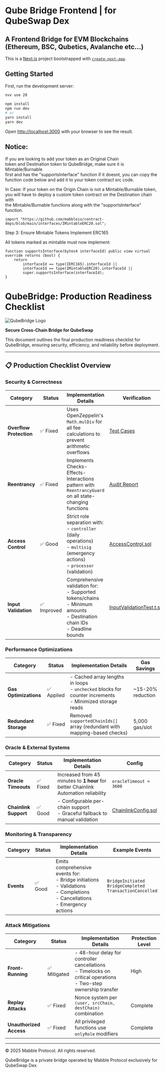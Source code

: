 # Qube Bridge Frontend | for QubeSwap Dex
## A Frontend Bridge for EVM Blockchains (Ethereum, BSC, Qubetics, Avalanche etc...)

This is a [Next.js](https://nextjs.org/) project bootstrapped with [`create-next-app`](https://github.com/vercel/next.js/tree/canary/packages/create-next-app).

## Getting Started

First, run the development server:
```bash
nvv use 20
````

```bash
npm install
npm run dev
# or
yarn install
yarn dev
```

Open [http://localhost:3000](http://localhost:3000) with your browser to see the result.

## Notice: 
If you are looking to add your token as an Original Chain <br>
token and Destination token to QubeBridge, make sure it is Mintable/Burnable <br>
first and has the "supportsInterface" function if it doesnt, you can copy the <br>
function code below and add it to your token contract src code. <br>

In Case: If your token on the Origin Chain is not a Mintable/Burnable token, <br>
you will have to deploy a custom token contract on the Destination chain with <br>
the Mintable/Burnable functions along with the "supportsInterface" function. <br>

```
import "https://github.com/mabbleio/contract-deps/blob/main/interfaces/IMintableERC20.sol";
```

Step 3: Ensure Mintable Tokens Implement ERC165

All tokens marked as mintable must now implement:
```
function supportsInterface(bytes4 interfaceId) public view virtual override returns (bool) {
    return
        interfaceId == type(IERC165).interfaceId ||
		interfaceId == type(IMintableERC20).interfaceId ||
        super.supportsInterface(interfaceId);
}
```

# QubeBridge: Production Readiness Checklist

![QubeBridge Logo](https://via.placeholder.com/150) <!-- Replace with actual logo -->

**Secure Cross-Chain Bridge for QubeSwap**

This document outlines the final production readiness checklist for QubeBridge, ensuring security, efficiency, and reliability before deployment.

---

## 📋 **Production Checklist Overview**

### **Security & Correctness**

| **Category**          | **Status** | **Implementation Details**                                                                 | **Verification** |
|-----------------------|------------|-------------------------------------------------------------------------------------------|------------------|
| **Overflow Protection** | ✅ Fixed   | Uses OpenZeppelin's `Math.mulDiv` for all fee calculations to prevent arithmetic overflows | [Test Cases](#) |
| **Reentrancy**        | ✅ Fixed   | Implements Checks-Effects-Interactions pattern with `ReentrancyGuard` on all state-changing functions | [Audit Report](#) |
| **Access Control**    | ✅ Good    | Strict role separation with:<br>- `controller` (daily operations)<br>- `multisig` (emergency actions)<br>- `processor` (validation) | [AccessControl.sol](#) |
| **Input Validation**   | ✅ Improved | Comprehensive validation for:<br>- Supported tokens/chains<br>- Minimum amounts<br>- Destination chain IDs<br>- Deadline bounds | [InputValidationTest.t.sol](#) |

### **Performance Optimizations**

| **Category**          | **Status** | **Implementation Details**                                                                 | **Gas Savings** |
|-----------------------|------------|-------------------------------------------------------------------------------------------|-----------------|
| **Gas Optimizations** | ✅ Applied | - Cached array lengths in loops<br>- `unchecked` blocks for counter increments<br>- Minimized storage reads | ~15-20% reduction |
| **Redundant Storage** | ✅ Fixed   | Removed `supportedChainIds[]` array (redundant with mapping-based checks) | 5,000 gas/slot |

### **Oracle & External Systems**

| **Category**          | **Status** | **Implementation Details**                                                                 | **Config** |
|-----------------------|------------|-------------------------------------------------------------------------------------------|------------|
| **Oracle Timeouts**   | ✅ Fixed   | Increased from 45 minutes to **1 hour** for better Chainlink Automation reliability | `oracleTimeout = 3600` |
| **Chainlink Support** | ✅ Good    | - Configurable per-chain support<br>- Graceful fallback to manual validation | [ChainlinkConfig.sol](#) |

### **Monitoring & Transparency**

| **Category**          | **Status** | **Implementation Details**                                                                 | **Example Events** |
|-----------------------|------------|-------------------------------------------------------------------------------------------|--------------------|
| **Events**            | ✅ Good    | Emits comprehensive events for:<br>- Bridge initiations<br>- Validations<br>- Completions<br>- Cancellations<br>- Emergency actions | `BridgeInitiated`<br>`BridgeCompleted`<br>`TransactionCancelled` |

### **Attack Mitigations**

| **Category**          | **Status** | **Implementation Details**                                                                 | **Protection Level** |
|-----------------------|------------|-------------------------------------------------------------------------------------------|----------------------|
| **Front-Running**     | ✅ Mitigated | - 48-hour delay for controller cancellations<br>- Timelocks on critical operations<br>- Two-step ownership transfer | High |
| **Replay Attacks**    | ✅ Fixed   | Nonce system per `(user, srcChain, destChain)` combination | Complete |
| **Unauthorized Access** | ✅ Fixed  | All privileged functions use `onlyRole` modifiers | Complete |

---


© 2025 Mabble Protocol. All rights reserved.


QubeBridge is a private bridge operated by Mabble Protocol exclusively for QubeSwap Dex.
